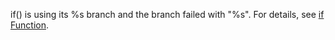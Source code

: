 if() is using its %s branch and the branch failed with \"%s\". For details, see [if Function](https://docs.wavefront.com/ts_if.html).